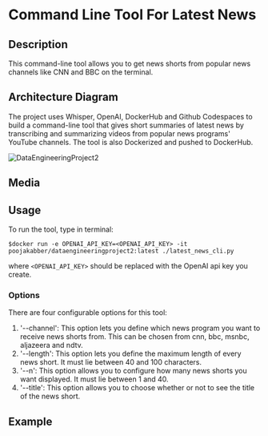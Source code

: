 # Command Line Tool For Latest News

## Description

This command-line tool allows you to get news shorts from popular news channels like CNN and BBC on the terminal.

## Architecture Diagram

The project uses Whisper, OpenAI, DockerHub and Github Codespaces to build a command-line tool that gives short summaries of latest news by transcribing and summarizing videos from popular news programs' YouTube channels. The tool is also Dockerized and pushed to DockerHub. 

![DataEngineeringProject2](https://user-images.githubusercontent.com/112586823/195504031-7220aab8-52a6-4853-9130-964d8cd3f69f.jpg)

## Media

## Usage

To run the tool, type in terminal:

`$docker run -e OPENAI_API_KEY=<OPENAI_API_KEY> -it poojakabber/dataengineeringproject2:latest ./latest_news_cli.py`

where `<OPENAI_API_KEY>` should be replaced with the OpenAI api key you create.

### Options

There are four configurable options for this tool:

1. '--channel': This option lets you define which news program you want to receive news shorts from. This can be chosen from cnn, bbc, msnbc, aljazeera and ndtv.
2. '--length': This option lets you define the maximum length of every news short. It must lie between 40 and 100 characters.
3. '--n': This option allows you to configure how many news shorts you want displayed. It must lie between 1 and 40.
4. '--title': This option allows you to choose whether or not to see the title of the news short.

## Example
